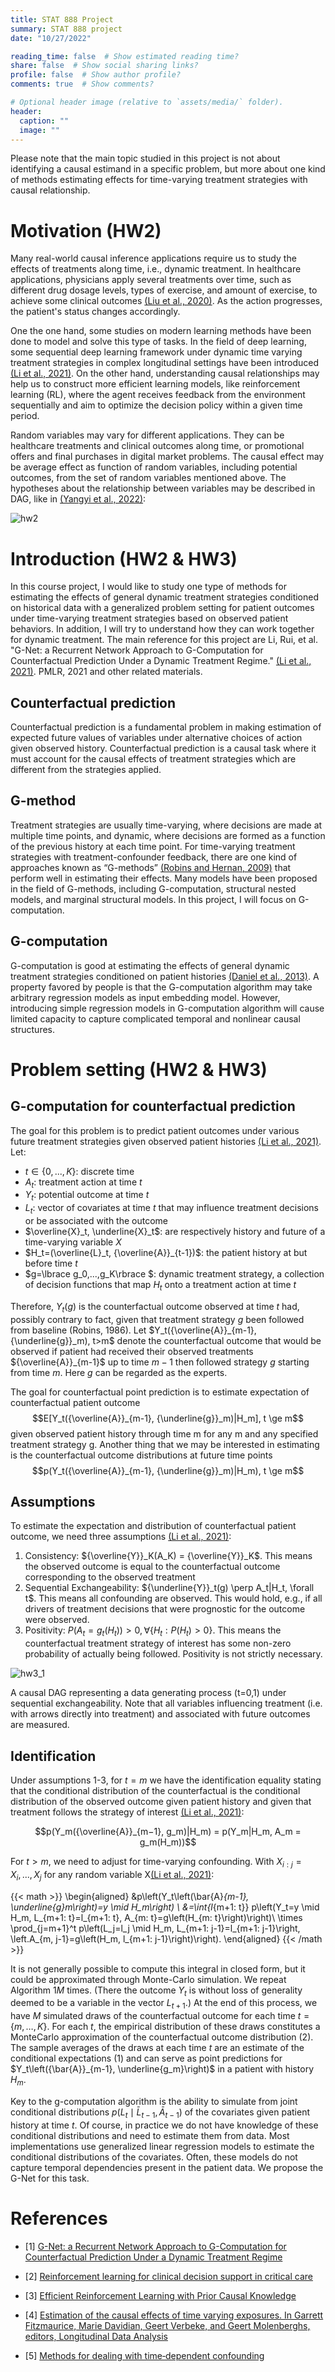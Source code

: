 ```yaml
---
title: STAT 888 Project
summary: STAT 888 project
date: "10/27/2022"

reading_time: false  # Show estimated reading time?
share: false  # Show social sharing links?
profile: false  # Show author profile?
comments: true  # Show comments?

# Optional header image (relative to `assets/media/` folder).
header:
  caption: ""
  image: ""
---
```

Please note that the main topic studied in this project is not about identifying a causal estimand in a specific problem, but more about one kind of methods estimating effects for time-varying treatment strategies with causal relationship.

# Motivation (HW2)

Many real-world causal inference applications require us to study the effects of treatments along time, i.e., dynamic treatment. In healthcare applications, physicians apply several treatments over time, such as different drug dosage levels, types of exercise, and amount of exercise, to achieve some clinical outcomes [(Liu et al., 2020)](#2). As the action progresses, the patient's status changes accordingly. 

One the one hand, some studies on modern learning methods have been done to model and solve this type of tasks. In the field of deep learning, some sequential deep learning framework under dynamic time varying treatment strategies in complex longitudinal settings have been introduced [(Li et al., 2021)](#1). On the other hand, understanding causal relationships may help us to construct more efficient learning models, like reinforcement learning (RL), where the agent receives feedback from the environment sequentially and aim to optimize the decision policy within a given time period. 

Random variables may vary for different applications. They can be healthcare treatments and clinical outcomes along time, or promotional offers and final purchases in digital market problems. The causal effect may be average effect as function of random variables, including potential outcomes, from the set of random variables mentioned above. The hypotheses about the relationship between variables may be described in DAG, like in [(Yangyi et al., 2022)](#3):

![hw2](featured.png)

# Introduction (HW2 & HW3)

In this course project, I would like to study one type of methods for estimating the effects of general dynamic treatment strategies conditioned on historical data with a generalized problem setting for patient outcomes under time-varying treatment strategies based on observed patient behaviors. In addition, I will try to understand how they can work together for dynamic treatment. The main reference for this project are Li, Rui, et al. "G-Net: a Recurrent Network Approach to G-Computation for Counterfactual Prediction Under a Dynamic Treatment Regime." [(Li et al., 2021)](#1). PMLR, 2021 and other related materials.

## Counterfactual prediction

Counterfactual prediction	is a fundamental problem in making estimation of expected future values of variables under alternative choices of action given observed history. Counterfactual prediction is a causal task where it must account for the causal effects of treatment strategies which are different from the strategies applied.

## G-method

Treatment strategies are usually time-varying, where decisions are made at multiple time points, and dynamic, where decisions are formed as a function of the previous history at each time point. For time-varying treatment strategies with treatment-confounder feedback, there are one kind of approaches known as “G-methods” [(Robins and Hernan, 2009)](#4) that perform well in estimating their effects. Many models have been proposed in the field of G-methods, including G-computation, structural nested models, and marginal structural models. In this project, I will focus on G-computation.

## G-computation

G-computation is good at  estimating the effects of general dynamic treatment strategies conditioned on patient histories [(Daniel et al., 2013)](#5). A property favored by people is that the G-computation algorithm may take arbitrary regression models as input embedding model. However, introducing simple regression models in G-computation algorithm will cause limited capacity to capture complicated temporal and nonlinear causal structures.

# Problem setting (HW2 & HW3)

## G-computation for counterfactual prediction

The goal for this problem is to predict patient outcomes under various future treatment strategies given observed patient histories [(Li et al., 2021)](#1). Let:

- $t\in \lbrace 0,...,K\rbrace$: discrete time
- $A_t$: treatment action at time $t$
- $Y_t$: potential outcome at time $t$
- $L_t$: vector of covariates at time $t$ that may influence treatment decisions or be associated with the outcome
- $\overline{X}_t, \underline{X}_t$: are respectively history and future of a time-varying variable $X$
- $H_t=(\overline{L}_t, {\overline{A}}_{t-1})$: the patient history at but before time $t$
- $g=\lbrace g_0,...,g_K\rbrace $: dynamic treatment strategy, a collection of decision functions that map $H_t$ onto a treatment action at time $t$

Therefore, $Y_t(g)$ is the counterfactual outcome observed at time $t$ had, possibly contrary to fact, given that treatment strategy $g$ been followed from baseline (Robins, 1986). Let $Y_t({\overline{A}}_{m-1}, {\underline{g}}_m), t>m$ denote the counterfactual outcome that would be observed if patient had received their observed treatments ${\overline{A}}_{m-1}$ up to time $m-1$ then followed strategy $g$ starting from time $m$. Here $g$ can be regarded as the experts.

The goal for counterfactual point prediction is to estimate expectation of counterfactual patient outcome 
$$E[Y_t({\overline{A}}_{m-1}, {\underline{g}}_m)|H_m], t \ge m$$
given observed patient history through time m for any m and any specified treatment strategy g. Another thing that we may be interested in estimating is the counterfactual outcome distributions at future time points 
$$p(Y_t({\overline{A}}_{m-1}, {\underline{g}}_m)|H_m), t \ge m$$

## Assumptions

To estimate the expectation and distribution of counterfactual patient outcome, we need three assumptions [(Li et al., 2021)](#1):

1. Consistency: ${\overline{Y}}_K(A_K) = {\overline{Y}}_K$. This means the observed outcome is equal to the counterfactual outcome corresponding to the observed treatment
2. Sequential Exchangeability: ${\underline{Y}}_t(g) \perp A_t|H_t, \forall t$. This means all confounding are observed. This would hold, e.g., if all drivers of treatment decisions that were prognostic for the outcome were observed.
3. Positivity: $P(A_t = g_t(H_t)) > 0, \forall \lbrace H_t:P(H_t) > 0\rbrace$. This means the counterfactual treatment strategy of interest has some non-zero probability of actually being followed. Positivity is not strictly necessary.

![hw3_1](hw3_1.jpg)

A causal DAG representing a data generating process (t=0,1) under sequential exchangeability. Note that all variables influencing treatment (i.e. with arrows directly into treatment) and associated with future outcomes are measured.

## Identification

Under assumptions 1-3, for $t = m$ we have the identification equality stating that the conditional distribution of the counterfactual is the conditional distribution of the observed outcome given patient history and given that treatment follows the strategy of interest [(Li et al., 2021)](#1):

$$p(Y_m({\overline{A}}_{m−1}, g_m)|H_m) = p(Y_m|H_m, A_m = g_m(H_m))$$

For $t > m$, we need to adjust for time-varying confounding. With $X_{i:j} = X_i,..., X_j$ for any random variable X[(Li et al., 2021)](#1):

{{< math >}}
\begin{aligned}
&p\left(Y_t\left(\bar{A}_{m-1}, \underline{g}_m\right)=y \mid H_m\right) \\
&=\int_{l_{m+1: t}} p\left(Y_t=y \mid H_m, L_{m+1: t}=l_{m+1: t}, A_{m: t}=g\left(H_{m: t}\right)\right)\\
\times \prod_{j=m+1}^t p\left(L_j=l_j \mid H_m, L_{m+1: j-1}=l_{m+1: j-1}\right, \left.A_{m, j-1}=g\left(H_m, l_{m+1: j-1}\right)\right).
\end{aligned}
{{< /math >}}


It is not generally possible to compute this integral in closed form, but it could be approximated through Monte-Carlo simulation. We repeat Algorithm $1 M$ times. (There the outcome $Y_t$ is without loss of generality deemed to be a variable in the vector $L_{t+1}$.) At the end of this process, we have $M$ simulated draws of the counterfactual outcome for each time $t=\lbrace m, \ldots, K\rbrace$. For each $t$, the empirical distribution of these draws constitutes a MonteCarlo approximation of the counterfactual outcome distribution (2). The sample averages of the draws at each time $t$ are an estimate of the conditional expectations (1) and can serve as point predictions for $Y_t\left({\bar{A}}_{m-1}, \underline{g_m}\right)$ in a patient with history $H_m$.

Key to the g-computation algorithm is the ability to simulate from joint conditional distributions $p(L_t \mid {\bar{L}}_{t-1}, {\bar{A}}_{t-1})$ of the covariates given patient history at time $t$. Of course, in practice we do not have knowledge of these conditional distributions and need to estimate them from data. Most implementations use generalized linear regression models to estimate the conditional distributions of the covariates. Often, these models do not capture temporal dependencies present in the patient data. We propose the G-Net for this task.


# References

<div id ="1"></div>

- [1] [G-Net: a Recurrent Network Approach to G-Computation for Counterfactual Prediction Under a Dynamic Treatment Regime](https://proceedings.mlr.press/v158/li21a)

<div id ="2"></div>

- [2] [Reinforcement learning for clinical decision support in critical care](https://www.jmir.org/2020/7/e18477/)

<div id ="3"></div>

- [3] [Efficient Reinforcement Learning with Prior Causal Knowledge](https://proceedings.mlr.press/v177/lu22a/lu22a.pdf)

<div id ="4"></div>

- [4] [Estimation of the causal effects of time varying exposures. In Garrett Fitzmaurice, Marie Davidian, Geert Verbeke, and Geert Molenberghs, editors, Longitudinal Data Analysis](https://cdn1.sph.harvard.edu/wp-content/uploads/sites/343/2013/03/abc.pdf)

<div id ="5"></div>

- [5] [Methods for dealing with time‐dependent confounding](https://onlinelibrary.wiley.com/doi/full/10.1002/sim.5686?casa_token=d1IB83DPXvYAAAAA%3AtDUKy3FwHs4XAX_p-rbqMpPYVWsUBTHigJHHuvsIUAjihDQG49F4us8yFAUGzEHkQ1K_NgqVdOcLg5u2_A)




